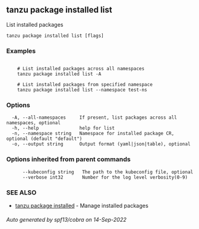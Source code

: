 ## tanzu package installed list

List installed packages

```
tanzu package installed list [flags]
```

### Examples

```

    # List installed packages across all namespaces 	
    tanzu package installed list -A
	
    # List installed packages from specified namespace	
    tanzu package installed list --namespace test-ns
```

### Options

```
  -A, --all-namespaces     If present, list packages across all namespaces, optional
  -h, --help               help for list
  -n, --namespace string   Namespace for installed package CR, optional (default "default")
  -o, --output string      Output format (yaml|json|table), optional
```

### Options inherited from parent commands

```
      --kubeconfig string   The path to the kubeconfig file, optional
      --verbose int32       Number for the log level verbosity(0-9)
```

### SEE ALSO

* [tanzu package installed](tanzu_package_installed.md)	 - Manage installed packages

###### Auto generated by spf13/cobra on 14-Sep-2022
